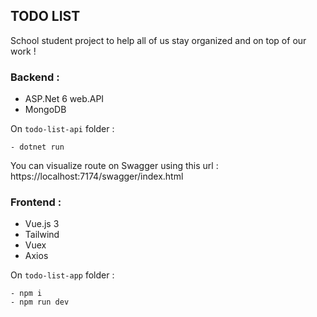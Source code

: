 ## TODO LIST

School student project to help all of us stay organized and on top of our work !

### Backend :

- ASP.Net 6 web.API
- MongoDB

On `todo-list-api` folder :

```
- dotnet run
```

You can visualize route on Swagger using this url :
https://localhost:7174/swagger/index.html

### Frontend :

- Vue.js 3
- Tailwind
- Vuex
- Axios

On `todo-list-app` folder :

```
- npm i
- npm run dev
```
